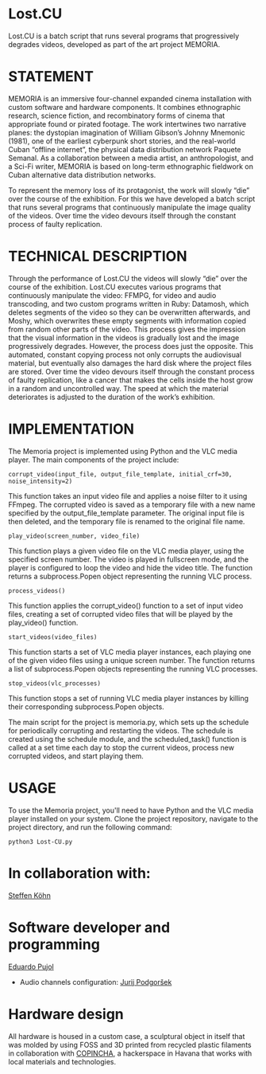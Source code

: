 # Lost.CU
 Lost.CU is a batch script that runs several programs that progressively degrades videos, developed as part of the art project MEMORIA.

# STATEMENT
MEMORIA is an immersive four-channel expanded cinema installation with custom software and hardware components. It combines ethnographic research, science fiction, and recombinatory forms of cinema that appropriate found or pirated footage. The work intertwines two narrative planes: the dystopian imagination of William Gibson’s Johnny Mnemonic (1981), one of the earliest cyberpunk short stories, and the real-world Cuban “offline internet”, the physical data distribution network Paquete Semanal. As a collaboration between a media artist, an anthropologist, and a Sci-Fi writer, MEMORIA is based on long-term ethnographic fieldwork on Cuban alternative data distribution networks.

To represent the memory loss of its protagonist, the work will slowly “die” over the course of the exhibition. For this we have developed a batch script that runs several programs that continuously manipulate the image quality of the videos. Over time the video devours itself through the constant process of faulty replication.

# TECHNICAL DESCRIPTION

Through the performance of Lost.CU the videos will slowly “die” over the course of the exhibition. Lost.CU executes various programs that continuously manipulate the video: FFMPG, for video and audio transcoding, and two custom programs written in Ruby: Datamosh, which deletes segments of the video so they can be overwritten afterwards, and Moshy, which overwrites these empty segments with information copied from random other parts of the video. This process gives the impression that the visual information in the videos is gradually lost and the image progressively degrades. However, the process does just the opposite. This automated, constant copying process not only corrupts the audiovisual material, but eventually also damages the hard disk where the project files are stored. Over time the video devours itself through the constant process of faulty replication, like a cancer that makes the cells inside the host grow in a random and uncontrolled way. The speed at which the material deteriorates is adjusted to the duration of the work’s exhibition.

# IMPLEMENTATION

The Memoria project is implemented using Python and the VLC media player. The main components of the project include:

```corrupt_video(input_file, output_file_template, initial_crf=30, noise_intensity=2)```

This function takes an input video file and applies a noise filter to it using FFmpeg. The corrupted video is saved as a temporary file with a new name specified by the output_file_template parameter. The original input file is then deleted, and the temporary file is renamed to the original file name.

```play_video(screen_number, video_file)```

This function plays a given video file on the VLC media player, using the specified screen number. The video is played in fullscreen mode, and the player is configured to loop the video and hide the video title. The function returns a subprocess.Popen object representing the running VLC process.

```process_videos()```

This function applies the corrupt_video() function to a set of input video files, creating a set of corrupted video files that will be played by the play_video() function.

```start_videos(video_files)```

This function starts a set of VLC media player instances, each playing one of the given video files using a unique screen number. The function returns a list of subprocess.Popen objects representing the running VLC processes.

```stop_videos(vlc_processes)```

This function stops a set of running VLC media player instances by killing their corresponding subprocess.Popen objects.

The main script for the project is memoria.py, which sets up the schedule for periodically corrupting and restarting the videos. The schedule is created using the schedule module, and the scheduled_task() function is called at a set time each day to stop the current videos, process new corrupted videos, and start playing them.

# USAGE
To use the Memoria project, you'll need to have Python and the VLC media player installed on your system. Clone the project repository, navigate to the project directory, and run the following command:

```python3 Lost-CU.py```

# In collaboration with:  
[Steffen Köhn](http://steffenkoehn.com/) 


# Software developer and programming
[Eduardo Pujol](https://github.com/kopekC)

- Audio channels configuration: [Jurij Podgoršek](https://github.com/g1smo)

# Hardware design
All hardware is housed in a custom case, a sculptural object in itself that was molded by using FOSS and 3D printed from recycled plastic filaments in collaboration with [COPINCHA](https://copincha.org/), a hackerspace in Havana that works with local materials and technologies.
